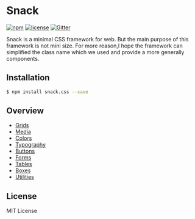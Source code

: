 # Snack

[![npm](https://img.shields.io/npm/v/snack.css.svg)](https://www.npmjs.com/package/snack.css)
[![license](https://img.shields.io/github/license/mashape/apistatus.svg)](https://www.npmjs.com/package/snack.css)
[![Gitter](https://img.shields.io/gitter/room/snack/snack.svg)](https://gitter.im/snack-ui/snack)

Snack is a minimal CSS framework for web. But the main purpose of this framework is not mini size. For more reason,I hope the framework can simplified the class name which we used and provide a more generally components.

## Installation

```bash
$ npm install snack.css --save
```

## Overview

- [Grids](https://snack-ui.github.io/snack/#grid)
- [Media](https://snack-ui.github.io/snack/#media)
- [Colors](https://snack-ui.github.io/snack/#colors)
- [Typography](https://snack-ui.github.io/snack/#typography)
- [Buttons](https://snack-ui.github.io/snack/#buttons)
- [Forms](https://snack-ui.github.io/snack/#forms)
- [Tables](https://snack-ui.github.io/snack/#tables)
- [Boxes](https://snack-ui.github.io/snack/#boxes)
- [Utilities](https://snack-ui.github.io/snack/#utilities)

## License

MIT License
